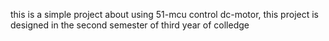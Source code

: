 this is a simple project about using 51-mcu control dc-motor, this project is designed in the second semester of third year of colledge 
